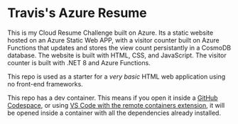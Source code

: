 # Travis's Azure Resume

This is my Cloud Resume Challenge built on Azure. Its a static website hosted on an Azure Static Web APP, with a visitor counter built on Azure Functions that updates and stores the view count persistantly in a CosmoDB database. The website is built with HTML, CSS, and JavaScript. The visitor counter is built with .NET 8 and Azure Functions.

This repo is used as a starter for a _very basic_ HTML web application using no front-end frameworks.

This repo has a dev container. This means if you open it inside a [GitHub Codespace](https://github.com/features/codespaces), or using [VS Code with the remote containers extension](https://code.visualstudio.com/docs/remote/containers), it will be opened inside a container with all the dependencies already installed.

